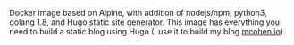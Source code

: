 Docker image based on Alpine, with addition of nodejs/npm, python3, golang 1.8,
and Hugo static site generator. This image has everything you need to build
a static blog using Hugo (I use it to build my blog [mcohen.io](https://mcohen.io)).
